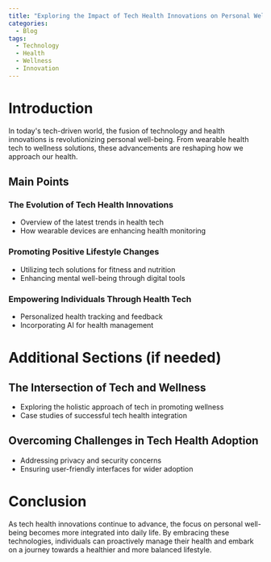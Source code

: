 ```yaml
---
title: "Exploring the Impact of Tech Health Innovations on Personal Well-Being"
categories:
  - Blog
tags:
  - Technology
  - Health
  - Wellness
  - Innovation
---
```


# Introduction
In today's tech-driven world, the fusion of technology and health innovations is revolutionizing personal well-being. From wearable health tech to wellness solutions, these advancements are reshaping how we approach our health.

## Main Points
### The Evolution of Tech Health Innovations
- Overview of the latest trends in health tech
- How wearable devices are enhancing health monitoring

### Promoting Positive Lifestyle Changes
- Utilizing tech solutions for fitness and nutrition
- Enhancing mental well-being through digital tools

### Empowering Individuals Through Health Tech
- Personalized health tracking and feedback
- Incorporating AI for health management

# Additional Sections (if needed)
## The Intersection of Tech and Wellness
- Exploring the holistic approach of tech in promoting wellness
- Case studies of successful tech health integration

## Overcoming Challenges in Tech Health Adoption
- Addressing privacy and security concerns
- Ensuring user-friendly interfaces for wider adoption

# Conclusion
As tech health innovations continue to advance, the focus on personal well-being becomes more integrated into daily life. By embracing these technologies, individuals can proactively manage their health and embark on a journey towards a healthier and more balanced lifestyle.